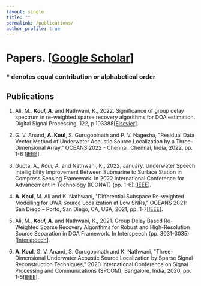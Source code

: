 ```yaml
---
layout: single
title: ""
permalink: /publications/
author_profile: true
---
```

# <i class="fa fa-fw fa-paste"></i> Papers. [[Google Scholar](https://scholar.google.com/citations?user=NljRoewAAAAJ&hl=en)] #

### * denotes equal contribution or alphabetical order
## Publications
1. Ali, M.<sup>*</sup>, **Koul, A**.<sup>*</sup> and Nathwani, K., 2022. Significance of group delay spectrum in re-weighted sparse recovery algorithms for DOA estimation. Digital Signal Processing, 122, p.103388[[Elsevier](https://doi.org/10.1016/j.dsp.2022.103388)].

2. G. V. Anand, **A. Koul**, S. Gurugopinath and P. V. Nagesha, "Residual Data Vector Method of Underwater Acoustic Source Localization by a Three-Dimensional Array," OCEANS 2022 - Chennai, Chennai, India, 2022, pp. 1-6 [[IEEE](https://ieeexplore.ieee.org/document/9775269)].

3. Gupta, A.<sup>*</sup>, Koul, A.<sup>*</sup> and Nathwani, K., 2022, January. Underwater Speech Intelligibility Improvement Between Submarine to Surface Station in Compress Sensing Framework. In 2022 International Conference for Advancement in Technology (ICONAT) (pp. 1-6).[[IEEE](https://ieeexplore.ieee.org/document/9726099)]. 

4. **A. Koul**, M. Ali and K. Nathwani, "Differential Subspace Re-weighted Modelling for UWA Source Localization at Low SNRs," OCEANS 2021: San Diego – Porto, San Diego, CA, USA, 2021, pp. 1-7[[IEEE](https://ieeexplore.ieee.org/document/9705716)]. 

5. Ali, M.<sup>*</sup>, **Koul, A**.<sup>*</sup> and Nathwani, K., 2021. Group Delay Based Re-Weighted Sparse Recovery Algorithms for Robust and High-Resolution Source Separation in DOA Framework. In Interspeech (pp. 3031-3035)[[Interspeech](https://www.isca-archive.org/interspeech_2021/ali21_interspeech.html)]. 

6. **A. Koul**, G. V. Anand, S. Gurugopinath and K. Nathwani, "Three-Dimensional Underwater Acoustic Source Localization by Sparse Signal Reconstruction Techniques," 2020 International Conference on Signal Processing and Communications (SPCOM), Bangalore, India, 2020, pp. 1-5[[IEEE](https://ieeexplore.ieee.org/document/9179579)]. 

